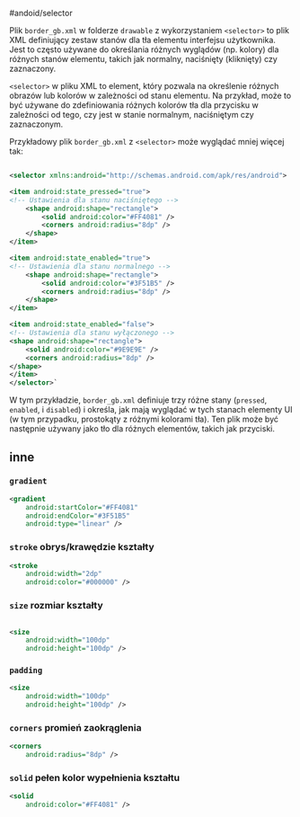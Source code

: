 #andoid/selector


Plik `border_gb.xml` w folderze `drawable` z wykorzystaniem `<selector>` to plik XML definiujący zestaw stanów dla tła elementu interfejsu użytkownika. Jest to często używane do określania różnych wyglądów (np. kolory) dla różnych stanów elementu, takich jak normalny, naciśnięty (kliknięty) czy zaznaczony.

`<selector>` w pliku XML to element, który pozwala na określenie różnych obrazów lub kolorów w zależności od stanu elementu. Na przykład, może to być używane do zdefiniowania różnych kolorów tła dla przycisku w zależności od tego, czy jest w stanie normalnym, naciśniętym czy zaznaczonym.

Przykładowy plik `border_gb.xml` z `<selector>` może wyglądać mniej więcej tak:

```xml 

<selector xmlns:android="http://schemas.android.com/apk/res/android">     

<item android:state_pressed="true">         
<!-- Ustawienia dla stanu naciśniętego -->         
	<shape android:shape="rectangle">             
		<solid android:color="#FF4081" />            
		<corners android:radius="8dp" />         
	</shape>
</item>     

<item android:state_enabled="true">         
<!-- Ustawienia dla stanu normalnego -->         
	<shape android:shape="rectangle">             
		<solid android:color="#3F51B5" />             
		<corners android:radius="8dp" />  
	</shape>     
</item>     

<item android:state_enabled="false">         
<!-- Ustawienia dla stanu wyłączonego -->        
<shape android:shape="rectangle">
	<solid android:color="#9E9E9E" />            
	<corners android:radius="8dp" />         
</shape>     
</item> 
</selector>`
```


W tym przykładzie, `border_gb.xml` definiuje trzy różne stany (`pressed`, `enabled`, i `disabled`) i określa, jak mają wyglądać w tych stanach elementy UI (w tym przypadku, prostokąty z różnymi kolorami tła). Ten plik może być następnie używany jako tło dla różnych elementów, takich jak przyciski.


## inne
### `gradient`

```xml
<gradient
    android:startColor="#FF4081"
    android:endColor="#3F51B5"
    android:type="linear" />

```

### `stroke` obrys/krawędzie kształty
```xml
<stroke
    android:width="2dp"
    android:color="#000000" />


```

### `size` rozmiar kształty
```xml

<size
    android:width="100dp"
    android:height="100dp" />

```


### `padding` 
```xml
<size
    android:width="100dp"
    android:height="100dp" />

```

### `corners` promień zaokrąglenia
```xml
<corners
    android:radius="8dp" />

```

### `solid` pełen kolor wypełnienia kształtu
```xml
<solid
    android:color="#FF4081" />

```



